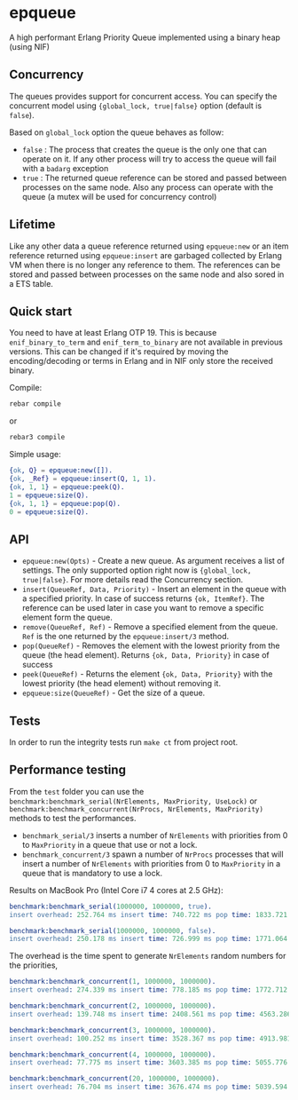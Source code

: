 epqueue
================

A high performant Erlang Priority Queue implemented using a binary heap (using NIF)

Concurrency
-----------

The queues provides support for concurrent access. You can specify the concurrent model using `{global_lock, true|false}` option (default is `false`).

Based on `global_lock` option the queue behaves as follow:

- `false` : The process that creates the queue is the only one that can operate on it. If any other process will try to access the queue will fail with a `badarg` exception
- `true` : The returned queue reference can be stored and passed between processes on the same node. Also any process can operate with the queue (a mutex will be used for concurrency control)

Lifetime
-----------

Like any other data a queue reference returned using `epqueue:new` or an item reference returned using `epqueue:insert` are garbaged collected by Erlang VM when there is no longer any reference to them.
The references can be stored and passed between processes on the same node and also sored in a ETS table.

Quick start
-----------

You need to have at least Erlang OTP 19. This is because `enif_binary_to_term` and `enif_term_to_binary` are not available in previous versions.
This can be changed if it's required by moving the encoding/decoding or terms in Erlang and in NIF only store the received binary.

Compile:

```sh
rebar compile
```

or

```sh
rebar3 compile
```

Simple usage:

```erlang
{ok, Q} = epqueue:new([]).
{ok, _Ref} = epqueue:insert(Q, 1, 1).
{ok, 1, 1} = epqueue:peek(Q).
1 = epqueue:size(Q).
{ok, 1, 1} = epqueue:pop(Q).
0 = epqueue:size(Q).
```

API
-----------

- `epqueue:new(Opts)` - Create a new queue. As argument receives a list of settings. The only supported option right now is `{global_lock, true|false}`. For more details read the Concurrency section.
- `insert(QueueRef, Data, Priority)` - Insert an element in the queue with a specified priority. In case of success returns `{ok, ItemRef}`. The reference can be used later in case you want to remove a specific element form the queue.  
- `remove(QueueRef, Ref)` - Remove a specified element from the queue. `Ref` is the one returned by the `epqueue:insert/3` method.
- `pop(QueueRef)` - Removes the element with the lowest priority from the queue (the head element). Returns `{ok, Data, Priority}` in case of success
- `peek(QueueRef)` - Returns the element `{ok, Data, Priority}` with the lowest priority (the head element) without removing it.
- `epqueue:size(QueueRef)` - Get the size of a queue.

Tests
------------

In order to run the integrity tests run `make ct` from project root. 

Performance testing
-----------

From the `test` folder you can use the `benchmark:benchmark_serial(NrElements, MaxPriority, UseLock)` or `benchmark:benchmark_concurrent(NrProcs, NrElements, MaxPriority)` methods to test the performances.

- `benchmark_serial/3` inserts a number of `NrElements` with priorities from 0 to `MaxPriority` in a queue that use or not a lock.
- `benchmark_concurrent/3` spawn a number of `NrProcs` processes that will insert a number of `NrElements` with priorities from 0 to `MaxPriority` in a queue that is mandatory to use a lock.

Results on MacBook Pro (Intel Core i7 4 cores at 2.5 GHz):

```erl
benchmark:benchmark_serial(1000000, 1000000, true).
insert overhead: 252.764 ms insert time: 740.722 ms pop time: 1833.721 ms 

benchmark:benchmark_serial(1000000, 1000000, false).
insert overhead: 250.178 ms insert time: 726.999 ms pop time: 1771.064 ms 
```

The overhead is the time spent to generate `NrElements` random numbers for the priorities,

```erl
benchmark:benchmark_concurrent(1, 1000000, 1000000).
insert overhead: 274.339 ms insert time: 778.185 ms pop time: 1772.712 ms 

benchmark:benchmark_concurrent(2, 1000000, 1000000).
insert overhead: 139.748 ms insert time: 2408.561 ms pop time: 4563.286 ms 

benchmark:benchmark_concurrent(3, 1000000, 1000000).
insert overhead: 100.252 ms insert time: 3528.367 ms pop time: 4913.981 ms 

benchmark:benchmark_concurrent(4, 1000000, 1000000).
insert overhead: 77.775 ms insert time: 3603.385 ms pop time: 5055.776 ms 

benchmark:benchmark_concurrent(20, 1000000, 1000000).
insert overhead: 76.704 ms insert time: 3676.474 ms pop time: 5039.594 ms 
```


